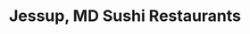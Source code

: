 ---
layout: city
title: Jessup, MD Sushi Restaurants
permalink: /maryland/jessup/
stateAbbr: MD
stateName: Maryland
cityName: Jessup
---
